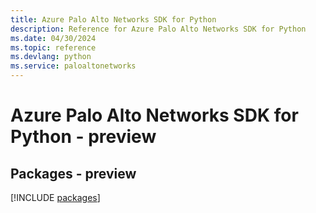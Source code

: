 ```yaml
---
title: Azure Palo Alto Networks SDK for Python
description: Reference for Azure Palo Alto Networks SDK for Python
ms.date: 04/30/2024
ms.topic: reference
ms.devlang: python
ms.service: paloaltonetworks
---
```

# Azure Palo Alto Networks SDK for Python - preview
## Packages - preview
[!INCLUDE [packages](palo-alto-networks-index.md)]